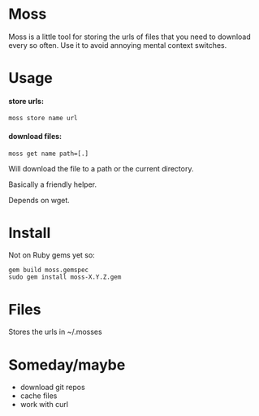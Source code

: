 # Moss

Moss is a little tool for storing the urls of files that you need to download every so often. Use it to avoid annoying mental context switches.

# Usage

#### store urls:

```
moss store name url
```

#### download files:

```
moss get name path=[.]
```

Will download the file to a path or the current directory.

Basically a friendly helper.

Depends on wget.

# Install

Not on Ruby gems yet so:

```
gem build moss.gemspec
sudo gem install moss-X.Y.Z.gem
```

# Files

Stores the urls in ~/.mosses


# Someday/maybe
  - download git repos
  - cache files
  - work with curl 

